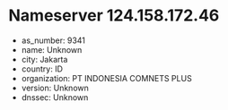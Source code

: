 # Nameserver 124.158.172.46

* as_number: 9341
* name: Unknown
* city: Jakarta
* country: ID
* organization: PT INDONESIA COMNETS PLUS
* version: Unknown
* dnssec: Unknown
